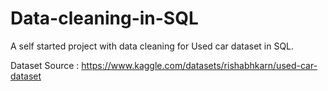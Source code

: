 # Data-cleaning-in-SQL
A self started project with data cleaning for Used car dataset in SQL.


Dataset Source : https://www.kaggle.com/datasets/rishabhkarn/used-car-dataset
